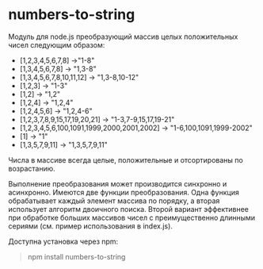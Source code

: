 # numbers-to-string
Модуль для node.js преобразующий массив целых положительных чисел следующим образом:
* [1,2,3,4,5,6,7,8] ->"1-8"
* [1,3,4,5,6,7,8] -> "1,3-8"
* [1,3,4,5,6,7,8,10,11,12] -> "1,3-8,10-12" 
* [1,2,3] -> "1-3" 
* [1,2] -> "1,2" 
* [1,2,4] -> "1,2,4" 
* [1,2,4,5,6] -> "1,2,4-6" 
* [1,2,3,7,8,9,15,17,19,20,21] -> "1-3,7-9,15,17,19-21" 
* [1,2,3,4,5,6,100,1091,1999,2000,2001,2002] -> "1-6,100,1091,1999-2002" 
* [1] -> "1" 
* [1,3,5,7,9,11] -> "1,3,5,7,9,11" 

Числа в массиве всегда целые, положительные и отсортированы по возрастанию.

Выполнение преобразования может производится синхронно и асинхронно. Имеются две функции преобразования. Одна функция обрабатывает каждый элемент массива по порядку, а вторая использует алгоритм двоичного поиска. Второй вариант эффективнее при обработке больших массивов чисел с преимущественно длинными сериями (см. пример использования в index.js).

Доступна установка через npm:
>npm install numbers-to-string
